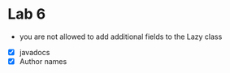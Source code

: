 # Lab 6

- you are not allowed to add additional fields to the Lazy class
- [x] javadocs
- [x] Author names
